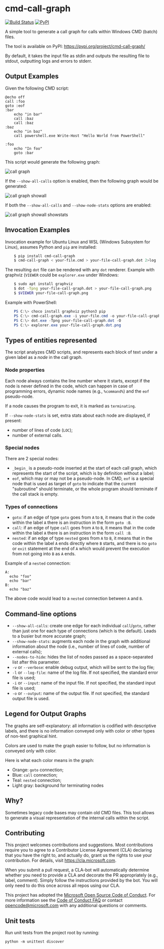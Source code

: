 # cmd-call-graph

[![Build Status](https://dev.azure.com/cmd-call-graph/cmd-call-graph/_apis/build/status/Microsoft.cmd-call-graph?branchName=master)](https://dev.azure.com/cmd-call-graph/cmd-call-graph/_build/latest?definitionId=1?branchName=master)
[![PyPI](https://img.shields.io/pypi/v/cmd-call-graph.svg)](https://pypi.org/project/cmd-call-graph/)

A simple tool to generate a call graph for calls within Windows CMD (batch) files.

The tool is available on PyPI: https://pypi.org/project/cmd-call-graph/

By default, it takes the input file as stdin and outputs the resulting file
to stdout, outputting logs and errors to stderr.

## Output Examples

Given the following CMD script:

```
@echo off
call :foo
goto :eof
:bar
    echo "in bar"
    call :baz
    call :baz
:baz
    echo "in baz"
    call powershell.exe Write-Host "Hello World from PowerShell"

:foo
    echo "In foo"
    goto :bar
```

This script would generate the following graph:

![call graph](https://github.com/Microsoft/cmd-call-graph/raw/master/examples/example1-noshowall.png)

If the `--show-all-calls` option is enabled, then the following graph would be generated:

![call graph showall](https://github.com/Microsoft/cmd-call-graph/raw/master/examples/example1.png)

If both the `--show-all-calls` and `--show-node-stats` options are enabled:

![call graph showall showstats](https://github.com/Microsoft/cmd-call-graph/raw/master/examples/example1-nodestats.png)

## Invocation Examples

Invocation example for Ubuntu Linux and WSL (Windows Subsystem for Linux), assumes
Python and `pip` are installed:

```bash
    $ pip install cmd-call-graph
    $ cmd-call-graph < your-file.cmd > your-file-call-graph.dot 2>log
```

The resulting `dot` file can be rendered with any `dot` renderer. Example with
graphviz (`VIEWER` could be `explorer.exe` under Windows:

```bash
    $ sudo apt install graphviz
    $ dot -Tpng your-file-call-graph.dot > your-file-call-graph.png
    $ $VIEWER your-file-call-graph.png
```

Example with PowerShell:

```powershell
    PS C:\> choco install graphviz python3 pip
    PS C:\> cmd-call-graph.exe -i your-file.cmd -o your-file-call-graph.dot
    PS C:\> dot.exe -Tpng your-file-call-graph.dot -O
    PS C:\> explorer.exe your-file-call-graph.dot.png
```

## Types of entities represented

The script analyzes CMD scripts, and represents each block of text under a given label as a *node* in
the call graph.

### Node properties

Each node always contains the line number where it starts, except if the node is never defined in the code,
which can happen in case of programming errors, dynamic node names (e.g., `%command%`) and the `eof` pseudo-node.

If a node causes the program to exit, it is marked as `terminating`.

If `--show-node-stats` is set, extra stats about each node are displayed, if present:

* number of lines of code (`LOC`);
* number of external calls.

### Special nodes

There are 2 special nodes:

* `_begin_` is a pseudo-node inserted at the start of each call graph, which represents the start of the
  script, which is by definition without a label;
* `eof`, which may or may not be a pseudo-node. In CMD, `eof` is a special node that is used as target
  of `goto` to indicate that the current "subroutine" should terminate, or the whole program should
  terminate if the call stack is empty.

### Types of connections

 * `goto`: if an edge of type `goto` goes from `A` to `B`, it means that in the code within the label `A`
   there is an instruction in the form `goto :B`.
 * `call`: if an edge of type `call` goes from `A` to `B`, it means that in the code within the label `A`
   there is an instruction in the form `call :B`.
 * `nested`: if an edge of type `nested` goes from `A` to `B`, it means that in the code within the label `A`
   ends directly where `B` starts, and there is no `goto` or `exit` statement at the end of `A` which would
   prevent the execution from not going into `B` as `A` ends.

Example of a `nested` connection:

```
A:
  echo "foo"
  echo "bar"
B:
  echo "baz"
```

The above code would lead to a `nested` connection between `A` and `B`.

## Command-line options

* `--show-all-calls`: create one edge for each individual `call`/`goto`, rather than just one for each type
  of connections (which is the default). Leads to a busier but more accurate graph;
* `--show-node-stats`: augments each node in the graph with additional information about the node (i.e., number
  of lines of code, number of external calls);
* `--nodes-to-hide`: hides the list of nodes passed as a space-separated list after this parameter.
* `-v` or `--verbose`: enable debug output, which will be sent to the log file;
* `-l` or `--log-file`: name of the log file. If not specified, the standard error file is used;
* `-i` or `--input`: name of the input file. If not specified, the standard input file is used;
* `-o` or `--output`: name of the output file. If not specified, the standard output file is used.

## Legend for Output Graphs

The graphs are self-explanatory: all information is codified with descriptive labels, and there is no
information conveyed only with color or other types of non-text graphical hint.

Colors are used to make the graph easier to follow, but no information is conveyed only with color.

Here is what each color means in the graph:

 * Orange: `goto` connection;
 * Blue: `call` connection;
 * Teal: `nested` connection;
 * Light gray: background for terminating nodes

## Why?
Sometimes legacy code bases may contain old CMD files. This tool allows to
generate a visual representation of the internal calls within the script.

## Contributing

This project welcomes contributions and suggestions.  Most contributions require you to agree to a
Contributor License Agreement (CLA) declaring that you have the right to, and actually do, grant us
the rights to use your contribution. For details, visit https://cla.microsoft.com.

When you submit a pull request, a CLA-bot will automatically determine whether you need to provide
a CLA and decorate the PR appropriately (e.g., label, comment). Simply follow the instructions
provided by the bot. You will only need to do this once across all repos using our CLA.

This project has adopted the [Microsoft Open Source Code of Conduct](https://opensource.microsoft.com/codeofconduct/).
For more information see the [Code of Conduct FAQ](https://opensource.microsoft.com/codeofconduct/faq/) or
contact [opencode@microsoft.com](mailto:opencode@microsoft.com) with any additional questions or comments.

## Unit tests
Run unit tests from the project root by running:

    python -m unittest discover
